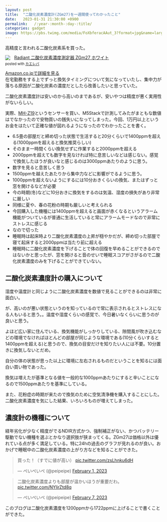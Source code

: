 ```yaml
---
layout: post
title:  "二酸化炭素濃度計(ZGm27)を一週間使ってわかったこと"
date:   2023-01-31 21:30:00 +0900
permalink:   /:year-:month-:day-:title/
categories: gadget
image: https://pbs.twimg.com/media/FoXbferacAAut_3?format=jpg&name=large
---
```

高精度と言われる二酸化炭素系を買った。


<div class="krb-amzlt-box" style="margin-bottom:0px;"><div class="krb-amzlt-image" style="float:left;margin:0px 12px 1px 0px;"><a href="https://www.amazon.co.jp/dp/B091JM1TBJ?&linkCode=li2&tag=peipeipe-22&linkId=90be8c1d5c85ced4762066f7400173fb&language=ja_JP&ref_=as_li_ss_il" target="_blank" rel="nofollow" rel="nofollow"><img border="0" src="//ws-fe.amazon-adsystem.com/widgets/q?_encoding=UTF8&ASIN=B091JM1TBJ&Format= _SL250_&ID=AsinImage&MarketPlace=JP&ServiceVersion=20070822&WS=1&tag=peipeipe-22&language=ja_JP" ></a><img src="https://ir-jp.amazon-adsystem.com/e/ir?t=peipeipe-22&language=ja_JP&l=li2&o=9&a=B091JM1TBJ" width="1" height="1" border="0" alt="" style="border:none !important; margin:0px !important;" /></div><div class="krb-amzlt-info" style="line-height:120%; margin-bottom: 10px"><div class="krb-amzlt-name" style="margin-bottom:10px;line-height:120%"><a href="https://www.amazon.co.jp/dp/B091JM1TBJ?&linkCode=li2&tag=peipeipe-22&linkId=90be8c1d5c85ced4762066f7400173fb&language=ja_JP&ref_=as_li_ss_il" name="amazletlink" target="_blank" rel="nofollow" rel="nofollow">Radiant 二酸化炭素濃度測定器 ZGm27 ホワイト</a><div class="krb-amzlt-powered-date" style="font-size:80%;margin-top:5px;line-height:120%">posted with <a href="https://kaereba.com/wind/" title="amazlet" target="_blank" rel="nofollow" rel="nofollow">カエレバ</a></div></div><div class="krb-amzlt-detail"></div><div class="krb-amzlt-sub-info" style="float: left;"><div class="krb-amzlt-link" style="margin-top: 5px"><a href="https://www.amazon.co.jp/dp/B091JM1TBJ?&linkCode=li2&tag=peipeipe-22&linkId=90be8c1d5c85ced4762066f7400173fb&language=ja_JP&ref_=as_li_ss_il" name="amazletlink" target="_blank" rel="nofollow" rel="nofollow">Amazon.co.jpで詳細を見る</a></div></div></div><div class="krb-amzlt-footer" style="clear: left"></div></div>
在宅勤務をする上でずっと換気タイミングについて気になっていたし、集中力が落ちる原因が二酸化炭素の濃度だとしたら改善したいと思っていた。


二酸化炭素濃度計は安いのから高いのまであるが、安いやつは精度が悪く実用性がないらしい。


実際、[MH-Z19](https://amzn.to/3jNBGVa)というセンサーを買い、M5Stackで計測してみたがまともな数値はでなかったので安物買いの銭失いになってしまった。今回、1万円以上というお金をはたいて正確な値が図れるようになったのでわかったことを書く。

- 6.5畳の部屋だと締め切った状態で生活すると20分くらいで1400ppmを超える(1000ppmを超えると換気推奨らしい)
- そのまま一時間くらい換気せずに作業すると2000ppmを超える
- 2000ppmを超えても数字を見なければ特に息苦しいなどは感じない。感覚で換気したほうが良いなと感じるのは3000ppmあたりのように思う。
- 数字を見ると息苦しく思う
- 1500ppmを越えたあたりから集中力などに影響がでるように思う。
- 1000ppmを超えないようにするには10分おきくらいの換気、またはずっと窓を開けるなどが必要
- 今の時期(冬)などに10分おきに換気をするのは気温、湿度の損失があり非常に厳しい
- 同様に夏や、春の花粉の時期も厳しいと考えられる
- 今回購入した機種には1400ppmを超えると画面が赤くなるというアラーム機能がついているが普通に生活していると常にアラームモードなので非常にストレスに感じる
- なので切った
- 睡眠時は起床時より二酸化炭素濃度の上昇が穏やかだが、締め切った部屋で寝て起床すると2000ppmは当たり前に超える
- 睡眠時に二酸化炭素濃度を下げることで体の回復を早めることができるのではないかと思ったが、窓を開けると音のせいで睡眠スコアがさがるので二酸化炭素濃度のみを下げることができていない。



## 二酸化炭素濃度計の購入について
湿度や温度計と同じように二酸化炭素濃度を数値で見ることができるのは非常に面白い。


が、高いのが悪い状態というのを知っているので常に表示されるとストレスになる人もいると思う。。温度や湿度くらいの感覚で、今日暑いなくらいに思うのが良いと思う。


よほど広い家に住んでいる、換気機能がしっかりしている、隙間風が吹き込むなどの環境でなければほとんどの部屋が同じような環境である(10分くらいすると1400ppmを超える)と思うので、換気の目安だけを知りたい人には不要。10分置きに換気しないとだめ。


自分の体の状態が思った以上に環境に左右されるものだということを知るには面白い買い物であった。


換気は増えたが基準となる値を一般的な1000ppmあたりにすると辛いことになるので1500ppmあたりを基準にしている。


また、花粉症の時期が来たので換気のために空気清浄機を購入することにした。二酸化炭素濃度を気にした結果、いろいろものが増えてしまった。


## 濃度計の機種について
経年劣化が少なく精度がでるNDIR方式かつ、強制補正がない、かつバッテリー駆動でない機種を選ぶとかなり選択肢が狭まってくる。ZGm27は価格以外は優れている点が多く満足している。特に24hの過去のグラフが見れるのが良い。おかげで睡眠中の二酸化炭素濃度の上がり方などを知ることができた。



<blockquote class="twitter-tweet"><p lang="ja" dir="ltr">買った！（すでに値が高い） <a href="https://t.co/zsLhnku6dH">pic.twitter.com/zsLhnku6dH</a></p>&mdash; ぺいぺいぺ (@peipeipe) <a href="https://twitter.com/peipeipe/status/1620709204020588544?ref_src=twsrc%5Etfw">February 1, 2023</a></blockquote> <script async src="https://platform.twitter.com/widgets.js" charset="utf-8"></script>


<blockquote class="twitter-tweet"><p lang="ja" dir="ltr">二酸化炭素濃度よりも部屋が温かいほうが重要だわ。 <a href="https://t.co/NYlirZtd8q">pic.twitter.com/NYlirZtd8q</a></p>&mdash; ぺいぺいぺ (@peipeipe) <a href="https://twitter.com/peipeipe/status/1622944581208899584?ref_src=twsrc%5Etfw">February 7, 2023</a></blockquote> <script async src="https://platform.twitter.com/widgets.js" charset="utf-8"></script>


このブログは二酸化炭素濃度を1200ppmから1722ppmに上げることで書くことができた。